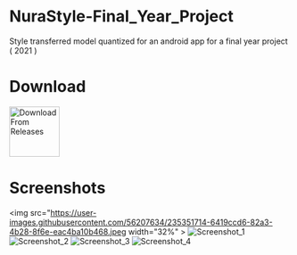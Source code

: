 # NuraStyle-Final_Year_Project
Style transferred model quantized for an android app for a final year project ( 2021 )


# Download
[<img src="https://user-images.githubusercontent.com/56207634/235350726-c7d993df-bfcb-4ee6-90ee-a247f72bd960.png"
     alt="Download From Releases"
     height="90">](https://github.com/UsamaKenway/NuraStyle-Final_Year_Project/releases)

# Screenshots
<img src="https://user-images.githubusercontent.com/56207634/235351714-6419ccd6-82a3-4b28-8f6e-eac4ba10b468.jpeg width="32%" >
![Screenshot_1](https://user-images.githubusercontent.com/56207634/235351736-b764f652-3607-4e9a-ac92-5243f070a811.png )
![Screenshot_2](https://user-images.githubusercontent.com/56207634/235351741-4d21d054-40a1-4ddf-be5a-c39548f769c2.png)
![Screenshot_3](https://user-images.githubusercontent.com/56207634/235351747-8c3a4ff9-9cdb-42c7-a11e-d8f95b34529a.png)
![Screenshot_4](https://user-images.githubusercontent.com/56207634/235351750-ae49abeb-60b7-493d-ada6-c0f07bfe4568.png)
